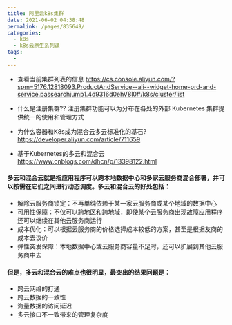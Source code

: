 ```yaml
---
title: 阿里云k8s集群
date: 2021-06-02 04:38:48
permalink: /pages/835649/
categories:
  - k8s
  - k8s云原生系列课
tags:
  - 
---
```



* 查看当前集群列表的信息  https://cs.console.aliyun.com/?spm=5176.12818093.ProductAndService--ali--widget-home-prd-and-service.passearchjump1.4d9316d0ehV8l0#/k8s/cluster/list

* 什么是注册集群?? 注册集群功能可以为分布在各处的外部 Kubernetes 集群提供统一的使用和管理方式



*  为什么容器和K8s成为混合云多云标准化的基石? https://developer.aliyun.com/article/711659


* 基于Kubernetes的多云和混合云 https://www.cnblogs.com/dhcn/p/13398122.html





#### 多云和混合云就是指应用程序可以跨本地数据中心和多家云服务商混合部署，并可以按需在它们之间进行动态调度。多云和混合云的好处包括：
* 解除云服务商锁定：不再单纯依赖于某一家云服务商或某个地域的数据中心
* 可用性保障：不仅可以跨地区和跨地域，即使某个云服务商出现故障应用程序还可以继续在其他云服务商运行
* 成本优化：可以根据云服务商的价格选择成本较低的方案，甚至是根据友商的成本去议价
* 弹性突发保障：本地数据中心或云服务商容量不足时，还可以扩展到其他云服务商中去

#### 但是，多云和混合云的难点也很明显，最突出的结果问题是：
* 跨云网络的打通
* 跨云数据的一致性
* 海量数据的访问延迟
* 多云接口不一致带来的管理复杂度




